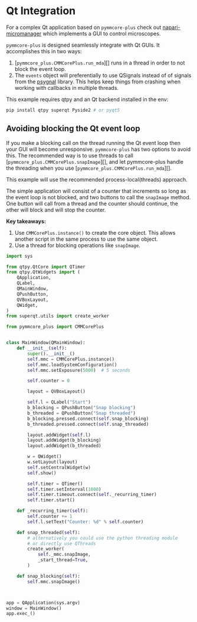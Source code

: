 # Qt Integration

For a complex Qt application based on `pymmcore-plus` check out [napari-micromanager](https://github.com/pymmcore-plus/napari-micromanager#napari-micromanager) which implements a GUI to control microscopes.

`pymmcore-plus` is designed seamlessly integrate with Qt GUIs. It accomplishes this in two ways:

1. [`pymmcore_plus.CMMCorePlus.run_mda`][] runs in a thread in order to not block the event loop.
2. The `events` object will preferentially to use QSignals instead of of signals from the [psygnal](https://github.com/tlambert03/psygnal#psygnal) library. This helps keep things from crashing when working with callbacks in multiple threads.

This example requires qtpy and an Qt backend installed in the env:

```bash
pip install qtpy superqt Pyside2 # or pyqt5
```

## Avoiding blocking the Qt event loop

If you make a blocking call on the thread running the Qt event loop then your GUI will become
unresponsive. `pymmcore-plus` has two options to avoid this. The recommended way is to
use threads to call [`pymmcore_plus.CMMCorePlus.snapImage`][], and let pymmcore-plus handle the threading when you use
[`pymmcore_plus.CMMCorePlus.run_mda`][].

This example will use the recommended process-local(threads) approach.

The simple application will consist of a counter that increments so long as the event loop is not blocked, and two buttons to call the `snapImage` method. One button will call from a thread and the counter should continue, the other will block and will stop the counter.

**Key takeaways:**

1. Use `CMMCorePlus.instance()` to create the core object. This allows another script in the same process to use the same object.
2. Use a thread for blocking operations like `snapImage`.

```python
import sys

from qtpy.QtCore import QTimer
from qtpy.QtWidgets import (
    QApplication,
    QLabel,
    QMainWindow,
    QPushButton,
    QVBoxLayout,
    QWidget,
)
from superqt.utils import create_worker

from pymmcore_plus import CMMCorePlus


class MainWindow(QMainWindow):
    def __init__(self):
        super().__init__()
        self.mmc = CMMCorePlus.instance()
        self.mmc.loadSystemConfiguration()
        self.mmc.setExposure(5000)  # 5 seconds

        self.counter = 0

        layout = QVBoxLayout()

        self.l = QLabel("Start")
        b_blocking = QPushButton("Snap blocking")
        b_threaded = QPushButton("Snap threaded")
        b_blocking.pressed.connect(self.snap_blocking)
        b_threaded.pressed.connect(self.snap_threaded)

        layout.addWidget(self.l)
        layout.addWidget(b_blocking)
        layout.addWidget(b_threaded)

        w = QWidget()
        w.setLayout(layout)
        self.setCentralWidget(w)
        self.show()

        self.timer = QTimer()
        self.timer.setInterval(1000)
        self.timer.timeout.connect(self._recurring_timer)
        self.timer.start()

    def _recurring_timer(self):
        self.counter += 1
        self.l.setText("Counter: %d" % self.counter)

    def snap_threaded(self):
        # alternatively you could use the python threading module
        # or directly use QThreads
        create_worker(
            self._mmc.snapImage,
            _start_thread=True,
        )

    def snap_blocking(self):
        self.mmc.snapImage()



app = QApplication(sys.argv)
window = MainWindow()
app.exec_()
```
